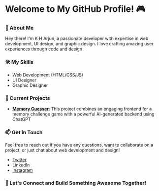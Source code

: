 # Welcome to My GitHub Profile! 🎮

### 🌟 About Me
Hey there! I'm K H Arjun, a passionate developer with expertise in web development, UI design, and graphic design. I love crafting amazing user experiences through code and design.

### 🛠️ My Skills
- Web Development (HTML/CSS/JS)
- UI Designer
- Graphic Designer

### 🚀 Current Projects
- **[Memory Guesser](https://arjunkh2004.github.io/Memory-Guesser/)**: This project combines an engaging frontend for a memory challenge game with a powerful AI-generated backend using ChatGPT

### 📫 Get in Touch
Feel free to reach out if you have any questions, want to collaborate on a project, or just chat about web development and design!
- [Twitter]([https://twitter.com/yourhandle](https://twitter.com/ArjunKH2004))
- [LinkedIn](https://www.linkedin.com/in/k-h-arjun-310913206/)
- [Instagram](https://www.instagram.com/a.rjunnn._/) 

### 🎉 Let's Connect and Build Something Awesome Together!
